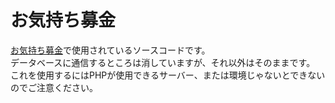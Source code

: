 # お気持ち募金
[お気持ち募金](https://feelings.piennu777.jp/)で使用されているソースコードです。  
データベースに通信するところは消していますが、それ以外はそのままです。  
これを使用するにはPHPが使用できるサーバー、または環境じゃないとできないのでご注意ください。

